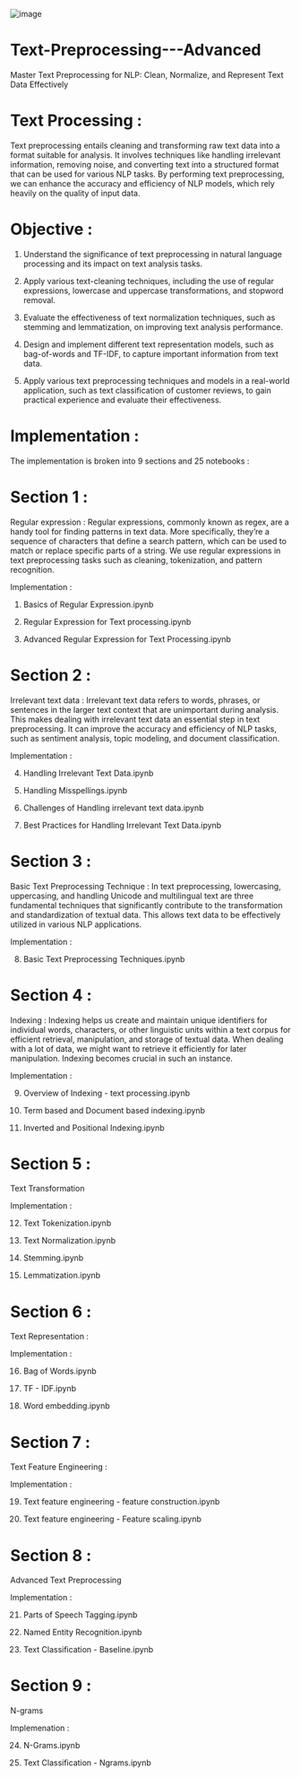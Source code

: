 ![image](https://github.com/user-attachments/assets/d9690f16-8191-4aba-b17a-4d76088a305e)

# Text-Preprocessing---Advanced  

Master Text Preprocessing for NLP: Clean, Normalize, and Represent Text Data Effectively

# Text Processing : 

Text preprocessing entails cleaning and transforming raw text data into a format suitable for analysis. It involves techniques like handling irrelevant information, removing noise, and converting text into a structured format that can be used for various NLP tasks. By performing text preprocessing, we can enhance the accuracy and efficiency of NLP models, which rely heavily on the quality of input data.

# Objective : 

1. Understand the significance of text preprocessing in natural language processing and its impact on text analysis tasks.

2. Apply various text-cleaning techniques, including the use of regular expressions, lowercase and uppercase transformations, and stopword removal.

3. Evaluate the effectiveness of text normalization techniques, such as stemming and lemmatization, on improving text analysis performance.

4. Design and implement different text representation models, such as bag-of-words and TF-IDF, to capture important information from text data.

5. Apply various text preprocessing techniques and models in a real-world application, such as text classification of customer reviews, to gain practical experience and evaluate their effectiveness.

# Implementation : 

The implementation is broken into 9 sections and 25 notebooks : 

# Section 1 :

Regular expression : Regular expressions, commonly known as regex, are a handy tool for finding patterns in text data. More specifically, they’re a sequence of characters that define a search pattern, which can be used to match or replace specific parts of a string. We use regular expressions in text preprocessing tasks such as cleaning, tokenization, and pattern recognition.

Implementation :

1. Basics of Regular Expression.ipynb

2. Regular Expression for Text processing.ipynb
   
3. Advanced Regular Expression for Text Processing.ipynb

# Section 2 : 

Irrelevant text data : Irrelevant text data refers to words, phrases, or sentences in the larger text context that are unimportant during analysis. This makes dealing with irrelevant text data an essential step in text preprocessing. It can improve the accuracy and efficiency of NLP tasks, such as sentiment analysis, topic modeling, and document classification.

Implementation : 

4. Handling Irrelevant Text Data.ipynb

5. Handling Misspellings.ipynb
   
6. Challenges of Handling irrelevant text data.ipynb
   
7. Best Practices for Handling Irrelevant Text Data.ipynb

# Section 3 : 

Basic Text Preprocessing Technique : In text preprocessing, lowercasing, uppercasing, and handling Unicode and multilingual text are three fundamental techniques that significantly contribute to the transformation and standardization of textual data. This allows text data to be effectively utilized in various NLP applications.

Implementation : 

8. Basic Text Preprocessing Techniques.ipynb

# Section 4 : 

Indexing : Indexing helps us create and maintain unique identifiers for individual words, characters, or other linguistic units within a text corpus for efficient retrieval, manipulation, and storage of textual data. When dealing with a lot of data, we might want to retrieve it efficiently for later manipulation. Indexing becomes crucial in such an instance.

Implementation : 

9. Overview of Indexing - text processing.ipynb
  
10. Term based and Document based indexing.ipynb
  
11. Inverted and Positional Indexing.ipynb

# Section 5 : 

Text Transformation

Implementation :

12. Text Tokenization.ipynb
    
13. Text Normalization.ipynb
 
14. Stemming.ipynb
  
15. Lemmatization.ipynb

# Section 6 : 

Text Representation : 

Implementation : 

16. Bag of Words.ipynb
    
17. TF - IDF.ipynb
    
18. Word embedding.ipynb

# Section 7 : 

Text Feature Engineering : 

Implementation :

19. Text feature engineering - feature construction.ipynb
    
20. Text feature engineering - Feature scaling.ipynb

# Section 8 : 

Advanced Text Preprocessing

Implementation : 

21. Parts of Speech Tagging.ipynb
    
22. Named Entity Recognition.ipynb
    
23. Text Classification - Baseline.ipynb

# Section 9 : 

N-grams 

Implemenation : 

24. N-Grams.ipynb
    
25. Text Classification - Ngrams.ipynb


